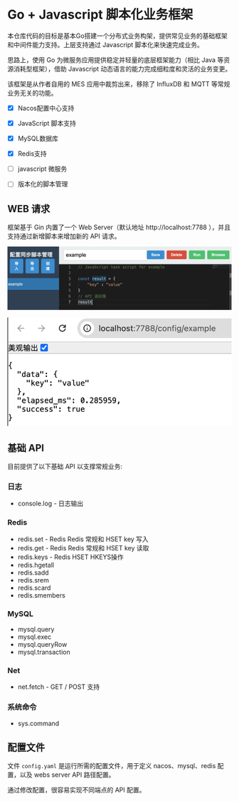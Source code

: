 # Go + Javascript 脚本化业务框架

本仓库代码的目标是基本Go搭建一个分布式业务构架，提供常见业务的基础框架和中间件能力支持。上层支持通过 Javascript 脚本化来快速完成业务。

思路上，使用 Go 为微服务应用提供稳定并轻量的底层框架能力（相比 Java 等资源消耗型框架），借助 Javascript 动态语言的能力完成细粒度和灵活的业务变更。

该框架是从作者自用的 MES 应用中裁剪出来，移除了 InfluxDB 和 MQTT 等常规业务无关的功能。

- [x] Nacos配置中心支持
- [x] JavaScript 脚本支持
- [x] MySQL数据库
- [x] Redis支持
- [ ] javascript 微服务
- [ ] 版本化的脚本管理


## WEB 请求

框架基于 Gin 内置了一个 Web Server（默认地址 http://localhost:7788 ），并且支持通过新增脚本来增加新的 API 请求。

![alt text](snapshot/image.png)

![alt text](snapshot/image-1.png)

## 基础 API

目前提供了以下基础 API 以支撑常规业务:

### 日志

- console.log - 日志输出

### Redis
- redis.set - Redis Redis 常规和 HSET key 写入
- redis.get - Redis Redis 常规和 HSET key 读取
- redis.keys - Redis HSET HKEYS操作
- redis.hgetall
- redis.sadd
- redis.srem
- redis.scard
- redis.smembers

### MySQL

- mysql.query
- mysql.exec
- mysql.queryRow
- mysql.transaction

### Net

- net.fetch - GET / POST 支持

### 系统命令

- sys.command

## 配置文件

文件 `config.yaml` 是运行所需的配置文件，用于定义 nacos、mysql、redis 配置，以及 webs server API 路径配置。

通过修改配置，很容易实现不同端点的 API 配置。
